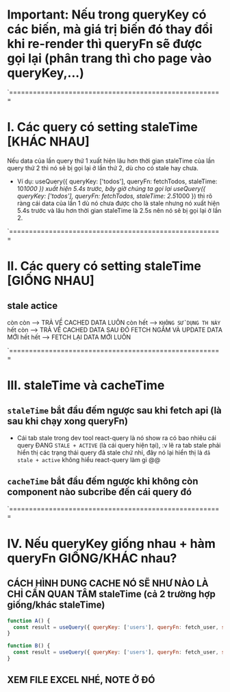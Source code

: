 
# Important: Nếu trong queryKey có các biến, mà giá trị biến đó thay đổi khi re-render thì queryFn sẽ được gọi lại (phân trang thì cho page vào queryKey,...)

`======================================================

# I. Các query có setting staleTime [KHÁC NHAU]
Nếu data của lần query thứ 1 xuất hiện lâu hơn thời gian staleTime của lần query thứ 2 thì nó sẽ bị gọi lại ở lần thứ 2, dù cho có stale hay chưa. 

- Ví dụ: useQuery({ queryKey: ['todos'], queryFn: fetchTodos, staleTime: 10*1000 }) xuất hiện 5.4s trước, bây giờ chúng ta gọi lại useQuery({ queryKey: ['todos'], queryFn: fetchTodos, staleTime: 2.5*1000 }) thì rõ ràng cái data của lần 1 dù nó chưa được cho là stale nhưng nó xuất hiện 5.4s trước và lâu hơn thời gian staleTime là 2.5s nên nó sẽ bị gọi lại ở lần 2.

`======================================================

# II. Các query có setting staleTime [GIỐNG NHAU]
stale	actice
---------------
còn		còn --> TRẢ VỀ CACHED DATA LUÔN
còn	 	hết --> `KHÔNG SỬ DỤNG TH NÀY`
hết		còn --> TRẢ VỀ CACHED DATA SAU ĐÓ FETCH NGẦM VÀ UPDATE DATA MỚI
hết 	hết --> FETCH LẠI DATA MỚI LUÔN


`======================================================


# III. staleTime và cacheTime

## `staleTime` bắt đầu đếm ngược sau khi fetch api (là sau khi chạy xong queryFn)
- Cái tab stale trong dev tool react-query là nó show ra có bao nhiêu cái query ĐANG `STALE + ACTIVE` (là cái query hiện tại), :v lẽ ra tab stale phải hiển thị các trạng thái query đã stale chứ nhỉ, đây nó lại hiển thị là `đã stale + active` không hiểu react-query làm gì @@

## `cacheTime` bắt đầu đếm ngược khi không còn component nào subcribe đến cái query đó 


`======================================================


# IV. Nếu queryKey giống nhau + hàm queryFn GIỐNG/KHÁC nhau? 

## CÁCH HÌNH DUNG CACHE NÓ SẼ NHƯ NÀO LÀ CHỈ CẦN QUAN TÂM staleTime (cả 2 trường hợp giống/khác staleTime)

```jsx
function A() {
  const result = useQuery({ queryKey: ['users'], queryFn: fetch_user, staleTime: stale_time_a })
}

function B() {
  const result = useQuery({ queryKey: ['users'], queryFn: fetch_user, staleTime: stale_time_b })
}

```
## XEM FILE EXCEL NHÉ, NOTE Ở ĐÓ